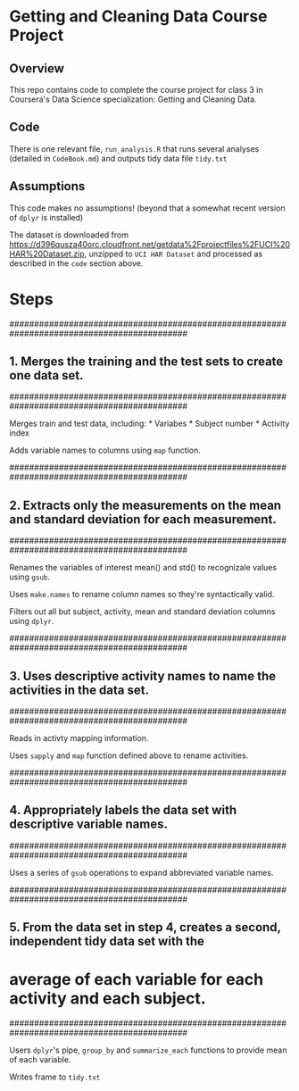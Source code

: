 # Getting and Cleaning Data Course Project

## Overview

This repo contains code to complete the course project for class 3 in Coursera's Data Science specialization: Getting and Cleaning Data.

## Code

There is one relevant file, `run_analysis.R` that runs several analyses (detailed in `CodeBook.md`) and outputs tidy data file `tidy.txt`

## Assumptions

This code makes no assumptions! (beyond that a somewhat recent version of `dplyr` is installed)

The dataset is downloaded from https://d396qusza40orc.cloudfront.net/getdata%2Fprojectfiles%2FUCI%20HAR%20Dataset.zip, unzipped to `UCI HAR Dataset` and processed as described in the `code` section above.

# Steps

############################################################################################
## 1. Merges the training and the test sets to create one data set.
############################################################################################

Merges train and test data, including:
    * Variabes
    * Subject number
    * Activity index

Adds variable names to columns using `map` function.

############################################################################################
## 2. Extracts only the measurements on the mean and standard deviation for each measurement. 
############################################################################################

Renames the variables of interest mean() and std() to recognizale values using `gsub`.

Uses `make.names` to rename column names so they're syntactically valid.

Filters out all but subject, activity, mean and standard deviation columns using `dplyr`.

############################################################################################
## 3. Uses descriptive activity names to name the activities in the data set.
############################################################################################

Reads in activty mapping information.

Uses `sapply` and `map` function defined above to rename activities.

############################################################################################
## 4. Appropriately labels the data set with descriptive variable names. 
############################################################################################

Uses a series of `gsub` operations to expand abbreviated variable names.

############################################################################################
## 5. From the data set in step 4, creates a second, independent tidy data set with the 
#     average of each variable for each activity and each subject.
############################################################################################

Users `dplyr`'s pipe, `group_by` and `summarize_each` functions to provide mean of each 
variable.

Writes frame to `tidy.txt`